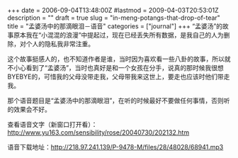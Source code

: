 +++
date = 2006-09-04T13:48:00Z
#lastmod = 2009-04-03T20:53:01Z
description = ""
draft = true
slug = "in-meng-potangs-that-drop-of-tear"
title = "孟婆汤中的那滴眼泪－语音"
categories = ["journal"]
+++
“孟婆汤”的故事原本我在“小混混的浪漫”中提起过，现在已经丢失所有数据，是我自己的人为删除，对个人的隐私我非常注重。

这个故事挺感人的，也不知道作者是谁，当时因为喜欢看一些八卦的故事，所以就不小心看到了“孟婆汤”，当时也真好是和一个女孩在分手，说真的那时候我很想BYEBYE的，可惜我的父母没带走我，父母带我来这世上，要走也应该时他们带走我。

那个语音题目是“孟婆汤中的那滴眼泪”，在听的时候最好不要做任何事情，否则听的效果会不好。  

查看语音文字（新窗口打开看）：
http://www.yu163.com/sensibility/rose/20040730/202132.htm  

语音下载地址：http://218.97.241.139/P-9478-M/files/28/48028/68941.mp3 